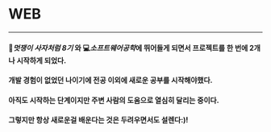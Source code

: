 # WEB
-----------
#### 🦁*멋쟁이 사자처럼 8기* 와 💻*소프트웨어공학*에 뛰어들게 되면서 프로젝트를 한 번에 2개나 시작하게 되었다.<br>
#### 개발 경험이 없었던 나이기에 전공 이외에 새로운 공부를 시작해야했다. <br>
#### 아직도 시작하는 단계이지만 주변 사람의 도움으로 열심히 달리는 중이다.<br>
#### 그렇지만 항상 새로운걸 배운다는 것은 두려우면서도 설렌다:)!<br>
